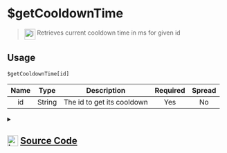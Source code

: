 # $getCooldownTime
> <img align="top" src="https://upload.wikimedia.org/wikipedia/commons/thumb/e/e4/Infobox_info_icon.svg/160px-Infobox_info_icon.svg.png?20150409153300" alt="image" width="25" height="auto"> Retrieves current cooldown time in ms for given id
## Usage
```
$getCooldownTime[id]
```
| Name | Type | Description | Required | Spread
| :---: | :---: | :---: | :---: | :---: |
id | String | The id to get its cooldown | Yes | No
<details>
<summary>
    
## <img align="top" src="https://cdn4.iconfinder.com/data/icons/iconsimple-logotypes/512/github-512.png" alt="image" width="25" height="auto">  [Source Code](https://github.com/tryforge/ForgeScript-V2/blob/main/src/native/getCooldownTime.ts)
    
</summary>
    
```ts
import { ArgType, NativeFunction, Return } from "../structures"

export default new NativeFunction({
    name: "$getCooldownTime",
    version: "1.0.3",
    description: "Retrieves current cooldown time in ms for given id",
    brackets: true,
    unwrap: true,
    args: [
        {
            name: "id",
            description: "The id to get its cooldown",
            rest: false,
            type: ArgType.String,
            required: true
        }
    ],
    execute(ctx, [ id ]) {
        return Return.success(ctx.client.cooldowns.getTimeLeft(id))
    },
})
```
    
</details>